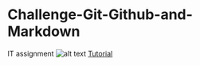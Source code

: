 # Challenge-Git-Github-and-Markdown
IT assignment
![alt text](https://github.com/SooDone/Challenge-Git-Github-and-Markdown/issues/1#issue-356122243)
[Tutorial](https://github.com/SooDone/Challenge-Git-Github-and-Markdown/blob/master/Tutorial.md)
